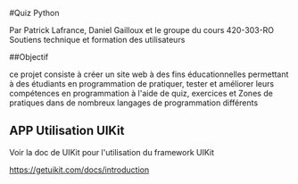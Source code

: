 #Quiz Python

Par Patrick Lafrance, Daniel Gailloux et le groupe du cours 420-303-RO Soutiens technique et formation des utilisateurs

##Objectif

ce projet consiste à créer un site web à des fins éducationnelles permettant à des étudiants en programmation de pratiquer, tester et améliorer leurs compétences en programmation à l'aide de quiz, exercices et Zones de pratiques dans de nombreux langages de programmation différents

## APP Utilisation UIKit

Voir la doc de UIKit pour l'utilisation du framework UIKit

https://getuikit.com/docs/introduction
